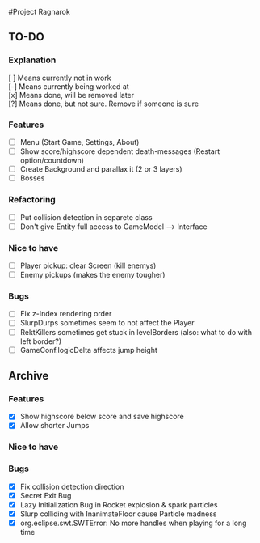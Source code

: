 #Project Ragnarok


## TO-DO

### Explanation
[ ] Means currently not in work  
[-] Means currently being worked at  
[x] Means done, will be removed later  
[?] Means done, but not sure. Remove if someone is sure  

### Features
- [ ] Menu (Start Game, Settings, About)
- [ ] Show score/highscore dependent death-messages (Restart option/countdown)
- [ ] Create Background and parallax it (2 or 3 layers)
- [ ] Bosses

### Refactoring
- [ ] Put collision detection in separete class
- [ ] Don't give Entity full access to GameModel --> Interface

### Nice to have
- [ ] Player pickup: clear Screen (kill enemys)
- [ ] Enemy pickups (makes the enemy tougher)

### Bugs
- [ ] Fix z-Index rendering order
- [ ] SlurpDurps sometimes seem to not affect the Player
- [ ] RektKillers sometimes get stuck in levelBorders (also: what to do with left border?)
- [ ] GameConf.logicDelta affects jump height  

## Archive

### Features
- [x] Show highscore below score and save highscore
- [x] Allow shorter Jumps

### Nice to have

### Bugs
- [x] Fix collision detection direction
- [x] Secret Exit Bug
- [x] Lazy Initialization Bug in Rocket explosion & spark particles
- [x] Slurp colliding with InanimateFloor cause Particle madness
- [x] org.eclipse.swt.SWTError: No more handles when playing for a long time
